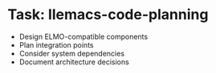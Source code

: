 <!-- ---
!-- title: 2024-12-27 23:36:55
!-- author: Yusuke Watanabe
!-- date: /home/ywatanabe/.emacs.d/lisp/llemacs/workspace/resources/prompt-templates/components/02_tasks/llemacs-code-planning.md
!-- --- -->

# Task: llemacs-code-planning
* Design ELMO-compatible components
* Plan integration points
* Consider system dependencies
* Document architecture decisions